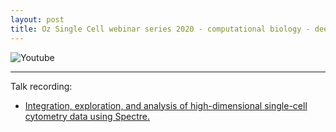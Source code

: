 ```yaml
---
layout: post
title: Oz Single Cell webinar series 2020 - computational biology - deeper insights into single cells
---
```


![Youtube](https://pbs.twimg.com/media/Em-epNTVEAARWtG?format=jpg&name=900x900)

---

Talk recording:
- [Integration, exploration, and analysis of high-dimensional single-cell cytometry data using Spectre.](https://youtu.be/poEDERGXrQw?t=3151)
